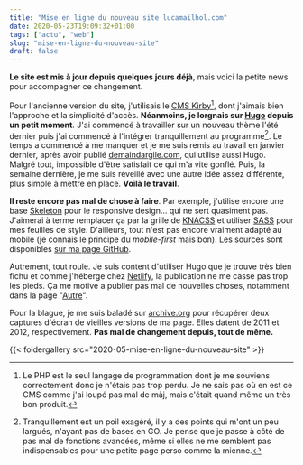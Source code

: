 ```yaml
---
title: "Mise en ligne du nouveau site lucamailhol.com"
date: 2020-05-23T19:09:32+01:00
tags: ["actu", "web"]
slug: "mise-en-ligne-du-nouveau-site"
draft: false
---
```


**Le site est mis à jour depuis quelques jours déjà**, mais voici la petite news pour accompagner ce changement.

Pour l'ancienne version du site, j'utilisais le [CMS Kirby](https://getkirby.com)[^1], dont j'aimais bien l'approche et la simplicité d'accès. **Néanmoins, je lorgnais sur [Hugo](https://gohugo.io) depuis un petit moment**. J'ai commencé à travailler sur un nouveau thème l'été dernier puis j'ai commencé à l'intégrer tranquillement au programme[^2]. Le temps a commencé à me manquer et je me suis remis au travail en janvier dernier, après avoir publié [demaindargile.com](https://www.demaindargile.com), qui utilise aussi Hugo. Malgré tout, impossible d'être satisfait ce qui m'a vite gonflé. Puis, la semaine dernière, je me suis réveillé avec une autre idée assez différente, plus simple à mettre en place. **Voilà le travail**.

**Il reste encore pas mal de chose à faire**. Par exemple, j'utilise encore une base [Skeleton](http://getskeleton.com) pour le responsive design... qui ne sert quasiment pas. J'aimerai à terme remplacer ça par la grille de [KNACSS](https://www.knacss.com) et utiliser [SASS](https://sass-lang.com/documentation/syntax) pour mes feuilles de style. D'ailleurs, tout n'est pas encore vraiment adapté au mobile (je connais le principe du *mobile-first* mais bon). Les sources sont disponibles [sur ma page GitHub](https://github.com/lmailhol/lucamailhol).

Autrement, tout roule. Je suis content d'utiliser Hugo que je trouve très bien fichu et comme j'héberge chez [Netlify](https://www.netlify.com), la publication ne me casse pas trop les pieds. Ça me motive a publier pas mal de nouvelles choses, notamment dans la page "[Autre](https://lucamailhol.com/autre/)".

Pour la blague, je me suis baladé sur [archive.org](https://archive.org) pour récupérer deux captures d'écran de vieilles versions de ma page. Elles datent de 2011 et 2012, respectivement. **Pas mal de changement depuis, tout de même.**

{{< foldergallery src="2020-05-mise-en-ligne-du-nouveau-site" >}}


[^1]: Le PHP est le seul langage de programmation dont je me souviens correctement donc je n'étais pas trop perdu. Je ne sais pas où en est ce CMS comme j'ai loupé pas mal de màj, mais c'était quand même un très bon produit.

[^2]: Tranquillement est un poil exagéré, il y a des points qui m'ont un peu largués, n'ayant pas de bases en GO. Je pense que je passe à côté de pas mal de fonctions avancées, même si elles ne me semblent pas indispensables pour une petite page perso comme la mienne.
